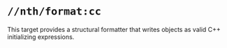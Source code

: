 # `//nth/format:cc`

This target provides a structural formatter that writes objects as valid C++ initializing
expressions.
